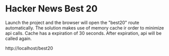 ﻿# Hacker News Best 20

Launch the project and the browser will open the "best20" route automatically.
The solution makes use of memory cache ir order to minimize api calls.
Cache has a expiration of 30 seconds. After expiration, api will be called again.

http://localhost/best20